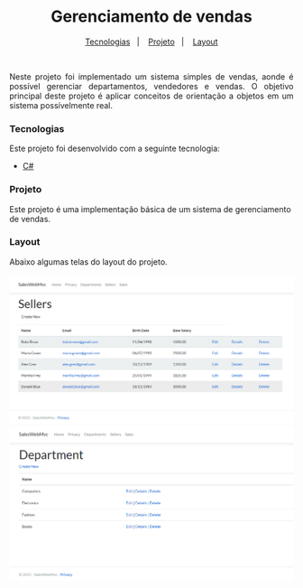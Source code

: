 <h1 align="center">Gerenciamento de vendas</h1>
<p align="center">
  <a href="#tecnologias">Tecnologias</a>&nbsp;&nbsp;&nbsp;|&nbsp;&nbsp;&nbsp;
  <a href="#projeto">Projeto</a>&nbsp;&nbsp;&nbsp;|&nbsp;&nbsp;&nbsp;
  <a href="#layout">Layout</a>
</p>
<br/>
<p align="justify"> Neste projeto foi implementado um sistema simples de vendas, aonde é possível gerenciar departamentos, vendedores e vendas.
  O objetivo principal deste projeto é aplicar conceitos de orientação a objetos em um sistema possívelmente real.
</p>
<h3 align="left">Tecnologias</h3>
Este projeto foi desenvolvido com a seguinte tecnologia:
<ul>
<li><a href="https://docs.microsoft.com/pt-br/dotnet/csharp/getting-started/introduction-to-the-csharp-language-and-the-net-framework">C#</a></li>
</ul>
<h3 align="left">Projeto</h3>
Este projeto é uma implementação básica de um sistema de gerenciamento de vendas.
<h3 align="left">Layout</h3>
Abaixo algumas telas do layout do projeto.<br/><br/>
<img src="https://github.com/ronaldops06/SalesWebMvc/blob/master/.github/Seller.png" />
<img src="https://github.com/ronaldops06/SalesWebMvc/blob/master/.github/Department.png" />
